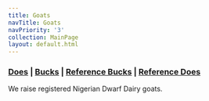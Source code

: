 ```yaml
---
title: Goats
navTitle: Goats
navPriority: '3'
collection: MainPage
layout: default.html
---
```

### [Does](/Goats/does.html) | [Bucks](/Goats/bucks.html) | [Reference Bucks](/Goats/reference-bucks.html) | [Reference Does](/Goats/reference-does.html)

We raise registered Nigerian Dwarf Dairy goats.

###
